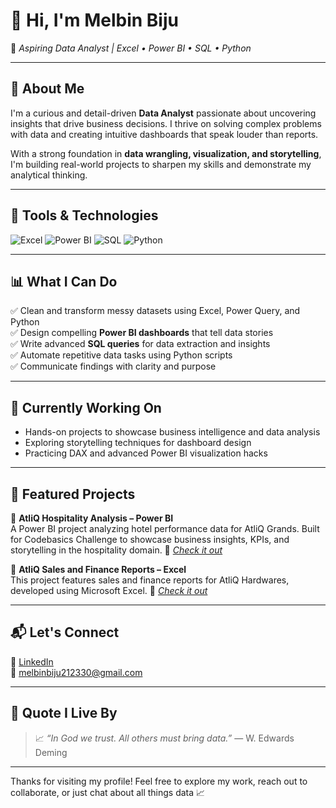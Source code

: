 # 👋 Hi, I'm Melbin Biju

🎯 *Aspiring Data Analyst | Excel • Power BI • SQL • Python*

---

## 🚀 About Me

I'm a curious and detail-driven **Data Analyst** passionate about uncovering insights that drive business decisions. I thrive on solving complex problems with data and creating intuitive dashboards that speak louder than reports.

With a strong foundation in **data wrangling, visualization, and storytelling**, I'm building real-world projects to sharpen my skills and demonstrate my analytical thinking.

---

## 🔧 Tools & Technologies

![Excel](https://img.shields.io/badge/Excel-217346?style=for-the-badge&logo=microsoft-excel&logoColor=white)
![Power BI](https://img.shields.io/badge/PowerBI-F2C811?style=for-the-badge&logo=power-bi&logoColor=black)
![SQL](https://img.shields.io/badge/SQL-CC2927?style=for-the-badge&logo=microsoft-sql-server&logoColor=white)
![Python](https://img.shields.io/badge/Python-3776AB?style=for-the-badge&logo=python&logoColor=white)

---

## 📊 What I Can Do

✅ Clean and transform messy datasets using Excel, Power Query, and Python  
✅ Design compelling **Power BI dashboards** that tell data stories  
✅ Write advanced **SQL queries** for data extraction and insights  
✅ Automate repetitive data tasks using Python scripts  
✅ Communicate findings with clarity and purpose  

---

## 🌱 Currently Working On

- Hands-on projects to showcase business intelligence and data analysis
- Exploring storytelling techniques for dashboard design
- Practicing DAX and advanced Power BI visualization hacks

---

## 📂 Featured Projects

🌟 **AtliQ Hospitality Analysis – Power BI**  
A Power BI project analyzing hotel performance data for AtliQ Grands. Built for Codebasics Challenge to showcase business insights, KPIs, and storytelling in the hospitality domain. 
🔗 *[Check it out](https://github.com/melbinbiju1/AtliQ-Hospitality-Analysis-PowerBI)*

🌟 **AtliQ Sales and Finance Reports – Excel**  
This project features sales and finance reports for AtliQ Hardwares, developed using Microsoft Excel.
🔗 *[Check it out](https://github.com/melbinbiju1/Atliq-Sales-Finance-Reports-Excel)*

---

## 📬 Let's Connect

🔗 [LinkedIn](https://www.linkedin.com/in/melbin-biju/)  
📧 melbinbiju212330@gmail.com

---

## 💬 Quote I Live By

> 📈 *“In God we trust. All others must bring data.”*
> — W. Edwards Deming

---

Thanks for visiting my profile! Feel free to explore my work, reach out to collaborate, or just chat about all things data 📈

